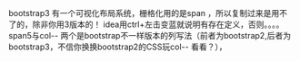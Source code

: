 ﻿bootstrap3
有一个可视化布局系统，栅格化用的是span ，所以复制过来是用不了的，除非你用3版本的！ idea用ctrl+左击变蓝就说明有存在定义，否则。。。。
span5与col-*-* 两个是bootstrap不一样版本的列写法（前者为bootstrap2,后者为bootstrap3，不信你换换bootstrap2的CSS玩col-*-* 看看？），
